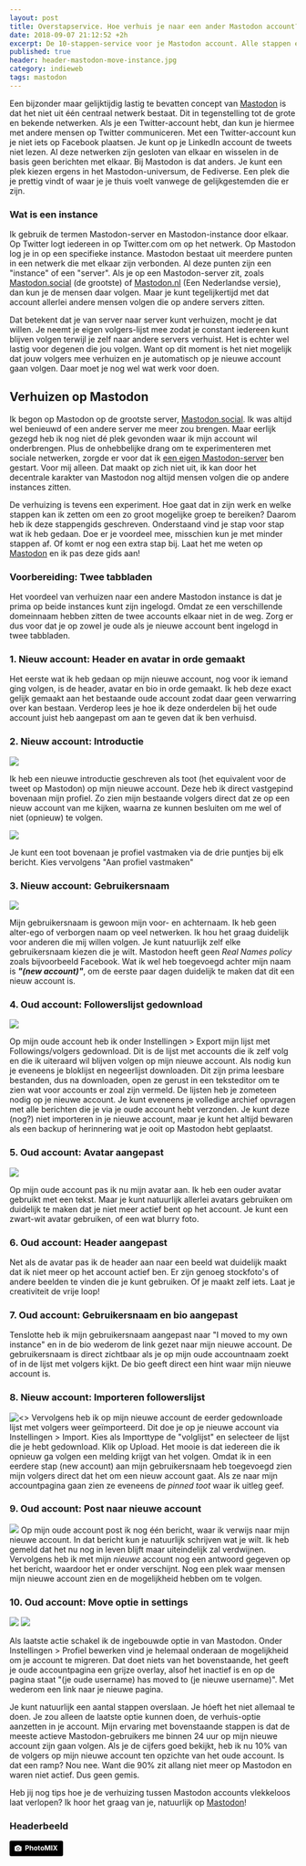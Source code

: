 ```yaml
---
layout: post
title: Overstapservice. Hoe verhuis je naar een ander Mastodon account?
date: 2018-09-07 21:12:52 +2h
excerpt: De 10-stappen-service voor je Mastodon account. Alle stappen en ideeën op een rij.
published: true
header: header-mastodon-move-instance.jpg
category: indieweb
tags: mastodon
---
```

Een bijzonder maar gelijktijdig lastig te bevatten concept van [Mastodon](/Mastodon/) is dat het niet uit één centraal netwerk bestaat. Dit in tegenstelling tot de grote en bekende netwerken. Als je een Twitter-account hebt, dan kun je hiermee met andere mensen op Twitter communiceren. Met een Twitter-account kun je niet iets op Facebook plaatsen. Je kunt op je LinkedIn account de tweets niet lezen. Al deze netwerken zijn gesloten van elkaar en wisselen in de basis geen berichten met elkaar. Bij Mastodon is dat anders. Je kunt een plek kiezen ergens in het Mastodon-universum, de Fediverse. Een plek die je prettig vindt of waar je je thuis voelt vanwege de gelijkgestemden die er zijn. 

### Wat is een instance
Ik gebruik de termen Mastodon-server en Mastodon-instance door elkaar. Op Twitter logt iedereen in op Twitter.com om op het netwerk. Op Mastodon log je in op een specifieke instance. Mastodon bestaat uit meerdere punten in een netwerk die met elkaar zijn verbonden. Al deze punten zijn een "instance" of een "server".
Als je op een Mastodon-server zit, zoals [Mastodon.social](https://mastodon.social) (de grootste) of [Mastodon.nl](https://mastodon.nl) (Een Nederlandse versie), dan kun je de mensen daar volgen. Maar je kunt tegelijkertijd met dat account allerlei andere mensen volgen die op andere servers zitten. 

Dat betekent dat je van server naar server kunt verhuizen, mocht je dat willen. Je neemt je eigen volgers-lijst mee zodat je constant iedereen kunt blijven volgen terwijl je zelf naar andere servers verhuist. Het is echter wel lastig voor degenen die jou volgen. Want op dit moment is het niet mogelijk dat jouw volgers mee verhuizen en je automatisch op je nieuwe account gaan volgen. Daar moet je nog wel wat werk voor doen. 

## Verhuizen op Mastodon
Ik begon op Mastodon op de grootste server, [Mastodon.social](https://mastodon.social). Ik was altijd wel benieuwd of een andere server me meer zou brengen. Maar eerlijk gezegd heb ik nog niet dé plek gevonden waar ik mijn account wil onderbrengen. Plus de onhebbelijke drang om te experimenteren met sociale netwerken, zorgde er voor dat ik [een eigen Mastodon-server](/Nieuw-Mastodon-account/) ben gestart. Voor mij alleen. Dat maakt op zich niet uit, ik kan door het decentrale karakter van Mastodon nog altijd mensen volgen die op andere instances zitten. 

De verhuizing is tevens een experiment. Hoe gaat dat in zijn werk en welke stappen kan ik zetten om een zo groot mogelijke groep te bereiken? Daarom heb ik deze stappengids geschreven. Onderstaand vind je stap voor stap wat ik heb gedaan. Doe er je voordeel mee, misschien kun je met minder stappen af. Of komt er nog een extra stap bij. Laat het me weten op [Mastodon](https://me.frankmeeuwsen.xyz/@frank) en ik pas deze gids aan!

### Voorbereiding: Twee tabbladen
Het voordeel van verhuizen naar een andere Mastodon instance is dat je prima op beide instances kunt zijn ingelogd. Omdat ze een verschillende domeinnaam hebben zitten de twee accounts elkaar niet in de weg. Zorg er dus voor dat je op zowel je oude als je nieuwe account bent ingelogd in twee tabbladen.

### 1. Nieuw account: Header en avatar in orde gemaakt
Het eerste wat ik heb gedaan op mijn nieuwe account, nog voor ik iemand ging volgen, is de header, avatar en bio in orde gemaakt. Ik heb deze exact gelijk gemaakt aan het bestaande oude account zodat daar geen verwarring over kan bestaan. Verderop lees je hoe ik deze onderdelen bij het oude account juist heb aangepast om aan te geven dat ik ben verhuisd. 

### 2. Nieuw account: Introductie
![](../images/mastodon-pinned-toot.jpg)

Ik heb een nieuwe introductie geschreven als toot (het equivalent voor de tweet op Mastodon) op mijn nieuwe account. Deze heb ik direct vastgepind bovenaan mijn profiel. Zo zien mijn bestaande volgers direct dat ze op een nieuw account van me kijken, waarna ze kunnen besluiten om me wel of niet (opnieuw) te volgen.

![](../images/mastodon-how-to-pin-toot.jpg)

Je kunt een toot bovenaan je profiel vastmaken via de drie puntjes bij elk bericht. Kies vervolgens "Aan profiel vastmaken"


### 3. Nieuw account: Gebruikersnaam
![](../images/mastodon-new-account.jpg)

Mijn gebruikersnaam is gewoon mijn voor- en achternaam. Ik heb geen alter-ego of verborgen naam op veel netwerken. Ik hou het graag duidelijk voor anderen die mij willen volgen. Je kunt natuurlijk zelf elke gebruikersnaam kiezen die je wilt. Mastodon heeft geen *Real Names policy* zoals bijvoorbeeld Facebook. Wat ik wel heb toegevoegd achter mijn naam is ***"(new account)"***, om de eerste paar dagen duidelijk te maken dat dit een nieuw account is.



### 4. Oud account: Followerslijst gedownload

![](../images/mastodon-export-followers.jpg)

Op mijn oude account heb ik onder Instellingen > Export mijn lijst met Followings/volgers gedownload. Dit is de lijst met accounts die ik zelf volg en die ik uiteraard wil blijven volgen op mijn nieuwe account. Als nodig kun je eveneens je bloklijst en negeerlijst downloaden. Dit zijn prima leesbare bestanden, dus na downloaden, open ze gerust in een teksteditor om te zien wat voor accounts er zoal zijn vermeld. De lijsten heb je zometeen nodig op je nieuwe account. 
Je kunt eveneens je volledige archief opvragen met alle berichten die je via je oude account hebt verzonden. Je kunt deze (nog?) niet importeren in je nieuwe account, maar je kunt het altijd bewaren als een backup of herinnering wat je ooit op Mastodon hebt geplaatst.


### 5. Oud account: Avatar aangepast

![](../images/mastodon-old-account.jpg)

Op mijn oude account pas ik nu mijn avatar aan. Ik heb een ouder avatar gebruikt met een tekst. Maar je kunt natuurlijk allerlei avatars gebruiken om duidelijk te maken dat je niet meer actief bent op het account. Je kunt een zwart-wit avatar gebruiken, of een wat blurry foto.

### 6. Oud account: Header aangepast
Net als de avatar pas ik de header aan naar een beeld wat duidelijk maakt dat ik niet meer op het account actief ben. Er zijn genoeg stockfoto's of andere beelden te vinden die je kunt gebruiken. Of je maakt zelf iets. Laat je creativiteit de vrije loop!

### 7. Oud account: Gebruikersnaam en bio aangepast
Tenslotte heb ik mijn gebruikersnaam aangepast naar "I moved to my own instance" en in de bio wederom de link gezet naar mijn nieuwe account. De gebruikersnaam is direct zichtbaar als je op mijn oude accountnaam zoekt of in de lijst met volgers kijkt. De bio geeft direct een hint waar mijn nieuwe account is. 

### 8. Nieuw account: Importeren followerslijst

![<>](../images/mastodon-import-followers.jpg)
Vervolgens heb ik op mijn nieuwe account de eerder gedownloade lijst met volgers weer geïmporteerd. Dit doe je op je nieuwe account via Instellingen > Import. Kies als Importtype de "volglijst" en selecteer de lijst die je hebt gedownload. Klik op Upload. Het mooie is dat iedereen die ik opnieuw ga volgen een melding krijgt van het volgen. Omdat ik in een eerdere stap (new account) aan mijn gebruikersnaam heb toegevoegd zien mijn volgers direct dat het om een nieuw account gaat. Als ze naar mijn accountpagina gaan zien ze eveneens de _pinned toot_ waar ik uitleg geef. 

### 9. Oud account: Post naar nieuwe account

![](../images/mastodon-move-message.jpg)
Op mijn oude account post ik nog één bericht, waar ik verwijs naar mijn nieuwe account. In dat bericht kun je natuurlijk schrijven wat je wilt. Ik heb gemeld dat het nu nog in leven blijft maar uiteindelijk zal verdwijnen. Vervolgens heb ik met mijn _nieuwe_ account nog een antwoord gegeven op het bericht, waardoor het er onder verschijnt. Nog een plek waar mensen mijn nieuwe account zien en de mogelijkheid hebben om te volgen.

### 10. Oud account: Move optie in settings

![](../images/mastodon-configure-move.jpg)
![](../images/mastodon-moved-instance.jpg)

Als laatste actie schakel ik de ingebouwde optie in van Mastodon. Onder Instellingen > Profiel bewerken vind je helemaal onderaan de mogelijkheid om je account te migreren. Dat doet niets van het bovenstaande, het geeft je oude accountpagina een grijze overlay, alsof het inactief is en op de pagina staat "(je oude username) has moved to (je nieuwe username)". Met wederom een link naar je nieuwe pagina.

Je kunt natuurlijk een aantal stappen overslaan. Je hóeft het niet allemaal te doen. Je zou alleen de laatste optie kunnen doen, de verhuis-optie aanzetten in je account. Mijn ervaring met bovenstaande stappen is dat de meeste actieve Mastodon-gebruikers me binnen 24 uur op mijn nieuwe account zijn gaan volgen. Als je de cijfers goed bekijkt, heb ik nu 10% van de volgers op mijn nieuwe account ten opzichte van het oude account. Is dat een ramp? Nou nee. Want die 90% zit allang niet meer op Mastodon en waren niet actief. Dus geen gemis. 

Heb jij nog tips hoe je de verhuizing tussen Mastodon accounts vlekkeloos laat verlopen? Ik hoor het graag van je, natuurlijk op [Mastodon](https://me.frankmeeuwsen.xyz/@frank)!

### Headerbeeld
<a style="background-color:black;color:white;text-decoration:none;padding:4px 6px;font-family:-apple-system, BlinkMacSystemFont, &quot;San Francisco&quot;, &quot;Helvetica Neue&quot;, Helvetica, Ubuntu, Roboto, Noto, &quot;Segoe UI&quot;, Arial, sans-serif;font-size:12px;font-weight:bold;line-height:1.2;display:inline-block;border-radius:3px;" href="https://www.pexels.com/photo/building-metal-house-architecture-101808/" target="_blank" rel="noopener noreferrer" title="Download free do whatever you want high-resolution photos from PhotoMIX Ltd."><span style="display:inline-block;padding:2px 3px;"><svg xmlns="http://www.w3.org/2000/svg" style="height:12px;width:auto;position:relative;vertical-align:middle;top:-1px;fill:white;" viewBox="0 0 32 32"><title>logo</title><path d="M20.8 18.1c0 2.7-2.2 4.8-4.8 4.8s-4.8-2.1-4.8-4.8c0-2.7 2.2-4.8 4.8-4.8 2.7.1 4.8 2.2 4.8 4.8zm11.2-7.4v14.9c0 2.3-1.9 4.3-4.3 4.3h-23.4c-2.4 0-4.3-1.9-4.3-4.3v-15c0-2.3 1.9-4.3 4.3-4.3h3.7l.8-2.3c.4-1.1 1.7-2 2.9-2h8.6c1.2 0 2.5.9 2.9 2l.8 2.4h3.7c2.4 0 4.3 1.9 4.3 4.3zm-8.6 7.5c0-4.1-3.3-7.5-7.5-7.5-4.1 0-7.5 3.4-7.5 7.5s3.3 7.5 7.5 7.5c4.2-.1 7.5-3.4 7.5-7.5z"></path></svg></span><span style="display:inline-block;padding:2px 3px;">PhotoMIX</span></a>
